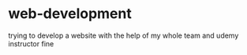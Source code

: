 # web-development
trying to develop a website with the help of my whole team and udemy instructor fine
